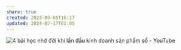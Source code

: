 ```yaml
---
share: true
created: 2023-09-05T16:17
updated: 2024-07-17T01:05
---
```



![4 bài học nhớ đời khi lần đầu kinh doanh sản phẩm số - YouTube](https://www.youtube.com/watch?v=hta693y_BaY)